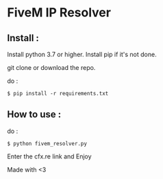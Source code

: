 # FiveM IP Resolver

## Install :

Install python 3.7 or higher.
Install pip if it's not done.

git clone or download the repo.

do :
```
$ pip install -r requirements.txt
```

## How to use :

do :
```
$ python fivem_resolver.py
```

Enter the cfx.re link and Enjoy 

Made with <3